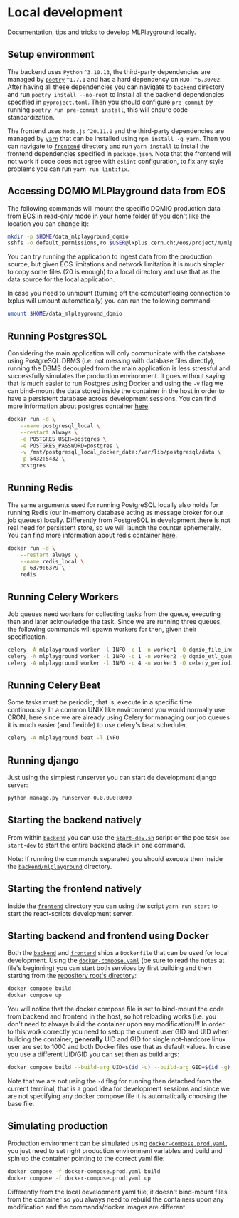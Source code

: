 # Local development

Documentation, tips and tricks to develop MLPlayground locally.

## Setup environment

The backend uses `Python` `^3.10.13`, the third-party dependencies are managed by [`poetry`](https://python-poetry.org/) `^1.7.1` and has a hard dependency on `ROOT` `^6.30/02`. After having all these dependencies you can navigate to [`backend`](/backend/) directory and run `poetry install --no-root` to install all the backend dependencies specified in `pyproject.toml`. Then you should configure `pre-commit` by running `poetry run pre-commit install`, this will ensure code standardization.

The frontend uses `Node.js` `^20.11.0` and the third-party dependencies are managed by [`yarn`](https://www.npmjs.com/package/yarn) that can be installed using `npm install -g yarn`. Then you can navigate to [`frontend`](/frontend/) directory and run `yarn install` to install the frontend dependencies specified in `package.json`. Note that the frontend will not work if code does not agree with `eslint` configuration, to fix any style problems you can run `yarn run lint:fix`.

## Accessing DQMIO MLPlayground data from EOS

The following commands will mount the specific DQMIO production data from EOS in read-only mode in your home folder (if you don't like the location you can change it):

```bash
mkdir -p $HOME/data_mlplayground_dqmio
sshfs -o default_permissions,ro $USER@lxplus.cern.ch:/eos/project/m/mlplayground/public/DQMIO $HOME/data_mlplayground_dqmio
```

You can try running the application to ingest data from the production source, but given EOS limitations and network limitation it is much simpler to copy some files (20 is enough) to a local directory and use that as the data source for the local application.

In case you need to unmount (turning off the computer/losing connection to lxplus will umount automatically) you can run the following command:

```bash
umount $HOME/data_mlplayground_dqmio
```

## Running PostgresSQL

Considering the main application will only communicate with the database using PostgreSQL DBMS (i.e. not messing with database files directly), running the DBMS decoupled from the main application is less stressful and successfully simulates the production environment. It goes without saying that is much easier to run Postgres using Docker and using the `-v` flag we can bind-mount the data stored inside the container in the host in order to have a persistent database across development sessions. You can find more information about postgres container [here](https://hub.docker.com/_/postgres).

```bash
docker run -d \
    --name postgresql_local \
    --restart always \
    -e POSTGRES_USER=postgres \
    -e POSTGRES_PASSWORD=postgres \
    -v /mnt/postgresql_local_docker_data:/var/lib/postgresql/data \
    -p 5432:5432 \
    postgres
```

## Running Redis

The same arguments used for running PostgreSQL locally also holds for running Redis (our in-memory database acting as message broker for our job queues) locally. Differently from PostgreSQL in development there is not real need for persistent store, so we will launch the counter ephemerally. You can find more information about redis container [here](https://hub.docker.com/_/redis).

```bash
docker run -d \
    --restart always \
    --name redis_local \
    -p 6379:6379 \
    redis
```

## Running Celery Workers

Job queues need workers for collecting tasks from the queue, executing then and later acknowledge the task. Since we are running three queues, the following commands will spawn workers for then, given their specification.

```bash
celery -A mlplayground worker -l INFO -c 1 -n worker1 -Q dqmio_file_indexer_queue
celery -A mlplayground worker -l INFO -c 1 -n worker2 -Q dqmio_etl_queue
celery -A mlplayground worker -l INFO -c 4 -n worker3 -Q celery_periodic
```

## Running Celery Beat

Some tasks must be periodic, that is, execute in a specific time continuously. In a common UNIX like environment you would normally use CRON, here since we are already using Celery for managing our job queues it is much easier (and flexible) to use celery's beat scheduler.

```bash
celery -A mlplayground beat -l INFO
```

## Running django

Just using the simplest runserver you can start de development django server:

```bash
python manage.py runserver 0.0.0.0:8000
```

## Starting the backend natively

From within [`backend`](/backend/) you can use the [`start-dev.sh`](/backend/scripts/start-dev.sh) script or the poe task `poe start-dev` to start the entire backend stack in one command.

Note: If running the commands separated you should execute then inside the [`backend/mlplayground`](/backend/mlplayground/) directory.

## Starting the frontend natively

Inside the [`frontend`](/frontend/) directory you can using the script `yarn run start` to start the react-scripts development server.

## Starting backend and frontend using Docker

Both the [`backend`](/backend/) and [`frontend`](/frontend/) ships a `Dockerfile` that can be used for local development. Using the [`docker-compose.yaml`](/docker-compose.yaml) (be sure to read the notes at file's beginning) you can start both services by first building and then starting from the [repository root's directory](/):

```bash
docker compose build
docker compose up
```

You will notice that the docker compose file is set to bind-mount the code from backend and frontend in the host, so hot reloading works (i.e. you don't need to always build the container upon any modification)!!! In order to this work correctly you need to setup the current user GID and UID when building the container, **generally** UID and GID for single not-hardcore linux user are set to 1000 and both Dockerfiles use that as default values. In case you use a different UID/GID you can set then as build args:

```bash
docker compose build --build-arg UID=$(id -u) --build-arg GID=$(id -g)
```

Note that we are not using the `-d` flag for running then detached from the current terminal, that is a good idea for development sessions and since we are not specifying any docker compose file it is automatically choosing the base file.

## Simulating production

Production environment can be simulated using [`docker-compose.prod.yaml`](/docker-compose.prod.yaml), you just need to set right production environment variables and build and spin up the container pointing to the correct yaml file:

```bash
docker compose -f docker-compose.prod.yaml build
docker compose -f docker-compose.prod.yaml up
```

Differently from the local development yaml file, it doesn't bind-mount files from the container so you always need to rebuild the containers upon any modification and the commands/docker images are different.
